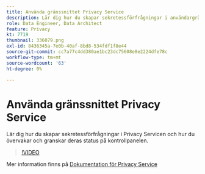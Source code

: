 ```yaml
---
title: Använda gränssnittet Privacy Service
description: Lär dig hur du skapar sekretessförfrågningar i användargränssnittet och övervakar/granskar deras status på kontrollpanelen.
role: Data Engineer, Data Architect
feature: Privacy
kt: 7719
thumbnail: 336079.png
exl-id: 8436345a-7e0b-40af-8bd8-534fdf1f8e44
source-git-commit: cc7a77c4dd380ae1bc23dc75608e8e2224dfe78c
workflow-type: tm+mt
source-wordcount: '63'
ht-degree: 0%

---
```



# Använda gränssnittet Privacy Service

Lär dig hur du skapar sekretessförfrågningar i Privacy Servicen och hur du övervakar och granskar deras status på kontrollpanelen.

>[!VIDEO](https://video.tv.adobe.com/v/336079?quality=12&learn=on)

Mer information finns på [Dokumentation för Privacy Service](https://experienceleague.adobe.com/docs/experience-platform/privacy/home.html)
